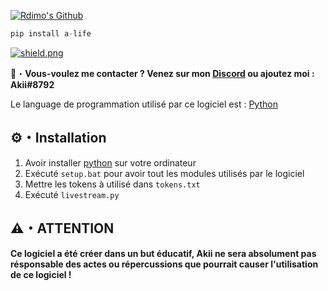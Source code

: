 <a href="https://discord.gg/UDfBDeVMpU" target="_blank"> <img src="https://cdn.discordapp.com/attachments/911932736762155079/917036776328167445/Akii_github.png" alt="Rdimo's Github"/></a>
```py
pip install a-life
```

<a href="https://discord.gg/UDfBDeVMpU" target="_blank"> <img src="https://discord.com/api/guilds/907732412090425354/widget.png?style=shield" alt="shield.png"></a>

📩・**Vous-voulez me contacter ? Venez sur mon [Discord](https://discord.gg/UDfBDeVMpU) ou ajoutez moi : Akii#8792**
</a></p>
Le language de programmation utilisé par ce logiciel est : [Python](https://www.python.org)

## ⚙・Installation
1. Avoir installer [python](https://www.python.org) sur votre ordinateur
2. Exécuté `setup.bat` pour avoir tout les modules utilisés par le logiciel
3. Mettre les tokens à utilisé dans `tokens.txt`
4. Exécuté `livestream.py`

## ⚠️・ATTENTION

**Ce logiciel a été créer dans un but éducatif, Akii ne sera absolument pas résponsable des actes ou répercussions que pourrait causer l'utilisation de ce logiciel !**
